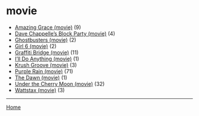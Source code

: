 # movie

  * [Amazing Grace (movie)](../movie/amazing-grace/index.md) (9)
  * [Dave Chappelle’s Block Party (movie)](../movie/dave-chappelle-s-block-party/index.md) (4)
  * [Ghostbusters (movie)](../movie/ghostbusters/index.md) (2)
  * [Girl 6 (movie)](../movie/girl-6/index.md) (2)
  * [Graffiti Bridge (movie)](../movie/graffiti-bridge/index.md) (11)
  * [I’ll Do Anything (movie)](../movie/i-ll-do-anything/index.md) (1)
  * [Krush Groove (movie)](../movie/krush-groove/index.md) (3)
  * [Purple Rain (movie)](../movie/purple-rain/index.md) (71)
  * [The Dawn (movie)](../movie/the-dawn/index.md) (1)
  * [Under the Cherry Moon (movie)](../movie/under-the-cherry-moon/index.md) (32)
  * [Wattstax (movie)](../movie/wattstax/index.md) (3)

----

[Home](../index.md)
